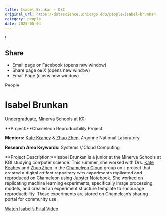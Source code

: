 ```yaml
---
title: Isabel Brunkan – DSI
original_url: https://datascience.uchicago.edu/people/isabel-brunkan
category: people
date: 2025-05-04
---
```


<!-- Table-like structure detected -->

!

## Share

* Email page on Facebook (opens new window)
* Share page on X (opens new window)
* Email Page (opens new window)

<!-- Table-like structure detected -->

People

# Isabel Brunkan

Undergraduate, Minerva Schools at KGI

**Project:**Chameleon Reproducibility Project

**Mentors:** [Kate Keahey](https://www.mcs.anl.gov/~keahey/) & [Zhuo Zhen](https://www.linkedin.com/in/zhuozhen/), Argonne National Laboratory

**Research Area Keywords:** Systems // Cloud Computing

**Project Description:**Isabel Brunkan is a junior at the Minerva Schools at KGI studying computer science. This summer, she worked with Drs. [Kate Keahey](https://www.mcs.anl.gov/~keahey/) and [Zhuo Zhen](https://www.linkedin.com/in/zhuozhen/) in the [Chameleon Cloud](https://www.chameleoncloud.org/) group on a project that created a digital artifact repository with experiments replicated and reproduced on Chameleon using Jupyter Notebook. She worked on replicating machine learning experiments, specifically image processing models, and created an experiment structure template to encourage reproducibility. These experiments are stored on Chameleon’s sharing portal for community use.

[Watch Isabel’s Final Video](https://www.youtube.com/watch?v=zOLpNBurQD4&list=PL0IrIAIuK93E7cbGQFuGn8NWltNYDwxMh&index=13)